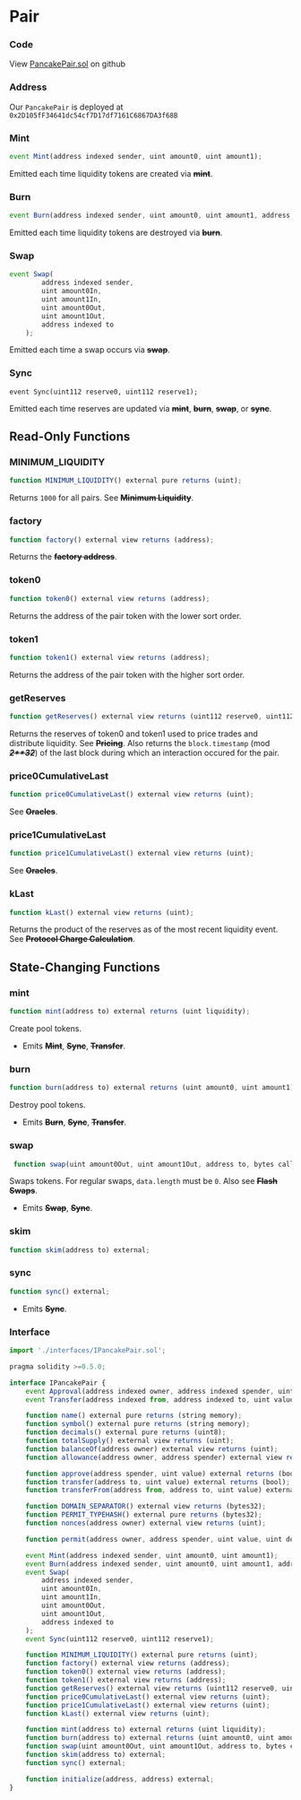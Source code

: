 # Pair

### Code

View [PancakePair.sol](https://github.com/BBT-DeFi/BBT-Swap/blob/main/core/contracts/PancakePair.sol) on github

### Address

Our `PancakePair` is deployed at `0x2D105fF34641dc54cf7D17df7161C6867DA3f68B`

### Mint

```javascript
event Mint(address indexed sender, uint amount0, uint amount1);
```

 Emitted each time liquidity tokens are created via ~~**mint**~~.

### Burn

```javascript
event Burn(address indexed sender, uint amount0, uint amount1, address indexed to);
```

 Emitted each time liquidity tokens are destroyed via ~~**burn**~~.

### Swap

```javascript
event Swap(
        address indexed sender,
        uint amount0In,
        uint amount1In,
        uint amount0Out,
        uint amount1Out,
        address indexed to
    );
```

 Emitted each time a swap occurs via ~~**swap**~~.

### Sync

```text
event Sync(uint112 reserve0, uint112 reserve1);
```

 Emitted each time reserves are updated via ~~**mint**~~, ~~**burn**~~, ~~**swap**~~, or ~~**sync**~~.

## Read-Only Functions

### MINIMUM\_LIQUIDITY

```javascript
function MINIMUM_LIQUIDITY() external pure returns (uint);
```

 Returns `1000` for all pairs. See ~~**Minimum Liquidity**~~.

### factory

```javascript
function factory() external view returns (address);
```

 Returns the ~~**factory address**~~.

### token0

```javascript
function token0() external view returns (address);
```

Returns the address of the pair token with the lower sort order.

### token1

```javascript
function token1() external view returns (address);
```

Returns the address of the pair token with the higher sort order.

### getReserves

```javascript
function getReserves() external view returns (uint112 reserve0, uint112 reserve1, uint32 blockTimestampLast);
```

 Returns the reserves of token0 and token1 used to price trades and distribute liquidity. See ~~**Pricing**~~. Also returns the `block.timestamp` \(mod ~~_**2\*\*32**_~~\) of the last block during which an interaction occured for the pair.

### price0CumulativeLast

```javascript
function price0CumulativeLast() external view returns (uint);
```

 See ~~**Oracles**~~.

### price1CumulativeLast

```javascript
function price1CumulativeLast() external view returns (uint);
```

 See ~~**Oracles**~~.

### kLast

```javascript
function kLast() external view returns (uint);
```

 Returns the product of the reserves as of the most recent liquidity event. See ~~**Protocol Charge Calculation**~~.

## State-Changing Functions

### mint

```javascript
function mint(address to) external returns (uint liquidity);
```

Create pool tokens.

* Emits ~~**Mint**~~, ~~**Sync**~~, ~~**Transfer**~~.

### burn

```javascript
function burn(address to) external returns (uint amount0, uint amount1);
```

Destroy pool tokens.

* Emits ~~**Burn**~~, ~~**Sync**~~, ~~**Transfer**~~.

### swap

```javascript
 function swap(uint amount0Out, uint amount1Out, address to, bytes calldata data) external;
```

 Swaps tokens. For regular swaps, `data.length` must be `0`. Also see ~~**Flash Swaps**~~.

* Emits ~~**Swap**~~, ~~**Sync**~~.

### skim

```javascript
function skim(address to) external;
```

### sync

```javascript
function sync() external;
```

* Emits ~~**Sync**~~.

### Interface

```javascript
import './interfaces/IPancakePair.sol';
```

```javascript
pragma solidity >=0.5.0;

interface IPancakePair {
    event Approval(address indexed owner, address indexed spender, uint value);
    event Transfer(address indexed from, address indexed to, uint value);

    function name() external pure returns (string memory);
    function symbol() external pure returns (string memory);
    function decimals() external pure returns (uint8);
    function totalSupply() external view returns (uint);
    function balanceOf(address owner) external view returns (uint);
    function allowance(address owner, address spender) external view returns (uint);

    function approve(address spender, uint value) external returns (bool);
    function transfer(address to, uint value) external returns (bool);
    function transferFrom(address from, address to, uint value) external returns (bool);

    function DOMAIN_SEPARATOR() external view returns (bytes32);
    function PERMIT_TYPEHASH() external pure returns (bytes32);
    function nonces(address owner) external view returns (uint);

    function permit(address owner, address spender, uint value, uint deadline, uint8 v, bytes32 r, bytes32 s) external;

    event Mint(address indexed sender, uint amount0, uint amount1);
    event Burn(address indexed sender, uint amount0, uint amount1, address indexed to);
    event Swap(
        address indexed sender,
        uint amount0In,
        uint amount1In,
        uint amount0Out,
        uint amount1Out,
        address indexed to
    );
    event Sync(uint112 reserve0, uint112 reserve1);

    function MINIMUM_LIQUIDITY() external pure returns (uint);
    function factory() external view returns (address);
    function token0() external view returns (address);
    function token1() external view returns (address);
    function getReserves() external view returns (uint112 reserve0, uint112 reserve1, uint32 blockTimestampLast);
    function price0CumulativeLast() external view returns (uint);
    function price1CumulativeLast() external view returns (uint);
    function kLast() external view returns (uint);

    function mint(address to) external returns (uint liquidity);
    function burn(address to) external returns (uint amount0, uint amount1);
    function swap(uint amount0Out, uint amount1Out, address to, bytes calldata data) external;
    function skim(address to) external;
    function sync() external;

    function initialize(address, address) external;
}
```